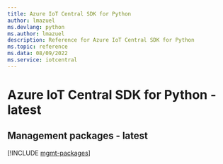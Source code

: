 ```yaml
---
title: Azure IoT Central SDK for Python
author: lmazuel
ms.devlang: python
ms.author: lmazuel
description: Reference for Azure IoT Central SDK for Python
ms.topic: reference
ms.data: 08/09/2022
ms.service: iotcentral
---
```

# Azure IoT Central SDK for Python - latest

## Management packages - latest
[!INCLUDE [mgmt-packages](iot-central-mgmt-index.md)]